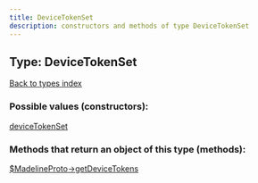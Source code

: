 ```yaml
---
title: DeviceTokenSet
description: constructors and methods of type DeviceTokenSet
---
```

## Type: DeviceTokenSet  
[Back to types index](index.md)



### Possible values (constructors):

[deviceTokenSet](../constructors/deviceTokenSet.md)  



### Methods that return an object of this type (methods):

[$MadelineProto->getDeviceTokens](../methods/getDeviceTokens.md)  



